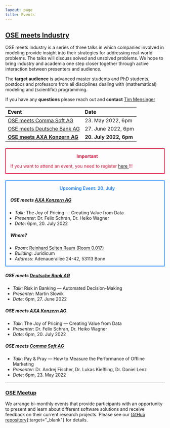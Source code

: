 ```yaml
---
layout: page
title: Events
---
```


## <ins>OSE meets Industry</ins>

OSE meets Industry is a series of three talks in which companies involved in modeling
provide insight into their strategies for addressing real-world problems. The talks will
discuss solved and unsolved problems. We hope to bring industry and academia one step
closer together through active interaction between presenters and audience.

The **target audience** is advanced master students and PhD students, postdocs and
professors from all disciplines dealing with (mathematical) modeling and (scientific)
programming.

If you have any **questions** please reach out and **contact** 
[Tim Mensinger](https://www.bgse.uni-bonn.de/en/people/student-directory/2020/tim-mensinger)

| **Event** | **Date** |
|:----------|:---------|
|[OSE meets Comma Soft AG](#ose-meets-comma-soft-ag) | 23. May 2022, 6pm | 
|[OSE meets Deutsche Bank AG](#ose-meets-deutsche-bank) | 27. June 2022, 6pm | 
|[**OSE meets AXA Konzern AG**](#ose-meets-axa) | **20. July 2022, 6pm** | 

<div style="border: 2px solid #DC143C; padding-left: 1em; margin-top: 1.5em; margin-bottom: 1em;">
<p style="text-align: center; color: #DC143C;">
    <b>Important</b>
</p>
<p style="color: #DC143C;">
    If you want to attend an event, you need to register
    <a href="https://forms.gle/w1aMejXKiwHjiYeC7">here </a>!!!
</p>
</div>

<div style="border: 2px solid #2D8CFF; padding-left: 1em; margin-top: 1.5em; margin-bottom: 1em;">
<p style="text-align: center; color: #2D8CFF;">
    <b>Upcoming Event: 20. July</b>
</p>

<p style="color: #2D8CFF;">

<h5>OSE meets <a href="https://www.axa.de/">AXA Konzern AG</a></h5>

<ul style="padding-left: 1em;">
<li>
<i>Talk</i>: The Joy of Pricing — Creating Value from Data
</li>
<li>
<i>Presenter</i>: Dr. Felix Schran, Dr. Heiko Wagner
</li>
<li>
<i>Date</i>: 6pm, 20. July 2022
</li>
</ul>

<h5><i>Where?</i></h5>

<ul style="padding-left: 1em;">
<li>
<i>Room</i>: <a href="../assets/images/juridicum_room_plan.jpg">Reinhard Selten Raum (Room 0.017)</a>
</li>
<li>
<i>Building</i>: Juridicum 
</li>
<li>
<i>Address</i>: Adenauerallee 24-42, 53113 Bonn
</li>
</ul>


</p>
</div>

##### OSE meets [Deutsche Bank AG](https://www.deutsche-bank.de/)

- *Talk:* Risk in Banking — Automated Decision-Making
- *Presenter*: Martin Slowik
- *Date*: 6pm, 27. June 2022

##### OSE meets [AXA Konzern AG](https://www.axa.de/)

- *Talk*: The Joy of Pricing — Creating Value from Data
- *Presenter*: Dr. Felix Schran, Dr. Heiko Wagner
- *Date*: 6pm, 20. July 2022

##### OSE meets [Comma Soft AG](https://comma-soft.com/en/)

- *Talk*: Pay & Pray — How to Measure the Performance of Offline Marketing
- *Presenter*: Dr. Andrej Fischer, Dr. Lukas Kießling, Dr. Daniel Lenz
- *Date:* 6pm, 23. May 2022

---

### <ins>OSE Meetup</ins>

We arrange bi-monthly events that provide participants with an opportunity to present
and learn about different software solutions and receive feedback on their current
research projects. Please see our [GitHub
repository](https://github.com/OpenSourceEconomics/ose-meetup){:target="_blank"} for
details.

